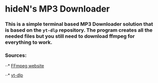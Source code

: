 # hideN's MP3 Downloader
### This is a simple terminal based MP3 Downloader solution that is based on the `yt-dlp` repository. The program creates all the needed files but you still need to download ffmpeg for everything to work.

### Sources:

⋅⋅* [FFmpeg website](https://github.com/BtbN/FFmpeg-Builds)

⋅⋅* [yt-dlp](https://github.com/yt-dlp/yt-dlp)